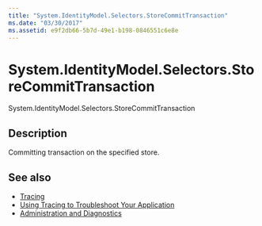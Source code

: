```yaml
---
title: "System.IdentityModel.Selectors.StoreCommitTransaction"
ms.date: "03/30/2017"
ms.assetid: e9f2db66-5b7d-49e1-b198-0846551c6e8e
---
```

# System.IdentityModel.Selectors.StoreCommitTransaction
System.IdentityModel.Selectors.StoreCommitTransaction  
  
## Description  
 Committing transaction on the specified store.  
  
## See also

- [Tracing](index.md)
- [Using Tracing to Troubleshoot Your Application](using-tracing-to-troubleshoot-your-application.md)
- [Administration and Diagnostics](../index.md)
